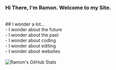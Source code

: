 ### Hi There, I'm Ramon. Welcome to my Site.
<br>
## I wonder a lot...<br>
- I wonder about the future<br>
- I wonder about the past<br>
- I wonder about coding<br>
- I wonder about editing<br>
- I wonder about websites<br>
<br>
<img alt="Ramon's GitHub Stats" src="https://github-readme-stats.vercel.app/api?username=ariasramon&show_icons=true&hide_border=true">